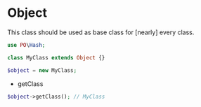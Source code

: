 # Object

This class should be used as base class for [nearly] every class.

```php
use PO\Hash;

class MyClass extends Object {}

$object = new MyClass;
```

- getClass
```php
$object->getClass(); // MyClass
```
